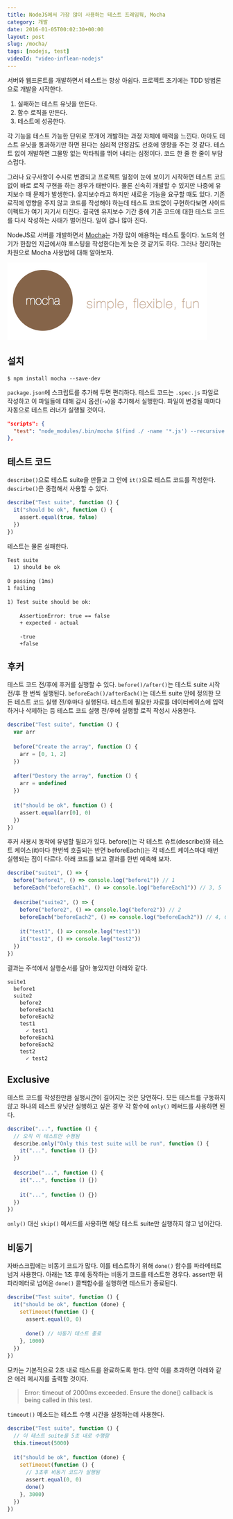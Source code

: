 ```yaml
---
title: NodeJS에서 가장 많이 사용하는 테스트 프레임웍, Mocha
category: 개발
date: 2016-01-05T00:02:30+00:00
layout: post
slug: /mocha/
tags: [nodejs, test]
videoId: "video-inflean-nodejs"
---
```


서버와 웹프론트를 개발하면서 테스트는 항상 아쉽다. 프로젝트 초기에는 TDD 방법론으로 개발을 시작한다.

1. 실패하는 테스트 유닛을 만든다.
2. 함수 로직을 만든다.
3. 테스트에 성공한다.

각 기능을 테스트 가능한 단위로 쪼개어 개발하는 과정 자체에 매력을 느낀다. 아마도 테스트 유닛을 통과하기만 하면 된다는 심리적 안정감도 선호에 영향을 주는 것 같다. 테스트 없이 개발하면 그물망 없는 막타워를 뛰어 내리는 심정이다. 코드 한 줄 한 줄이 부담스럽다.

그러나 요구사항이 수시로 변경되고 프로젝트 일정이 눈에 보이기 시작하면 테스트 코드 없이 바로 로직 구현을 하는 경우가 태반이다. 물론 신속히 개발할 수 있지만 나중에 유지보수 때 문제가 발생한다. 유지보수라고 하지만 새로운 기능을 요구할 때도 있다. 기존 로직에 영향을 주지 않고 코드를 작성해야 하는데 테스트 코드없이 구현하다보면 사이드 이펙트가 여기 저기서 터진다. 결국엔 유지보수 기간 중에 기존 코드에 대한 테스트 코드를 다시 작성하는 사태가 벌어진다. 일이 겁나 많아 진다.

NodeJS로 서버를 개발하면서 [Mocha](https://mochajs.org/)는 가장 많이 애용하는 테스트 툴이다. 노드의 인기가 한참인 지금에서야 포스팅을 작성한다는게 늦은 것 같기도 하다. 그러나 정리하는 차원으로 Mocha 사용법에 대해 알아보자.

![](/assets/imgs/2016/mocha1.png)

## 설치

```
$ npm install mocha --save-dev
```

`package.json`에 스크립트를 추가해 두면 편리하다. 테스트 코드는 `.spec.js` 파일로 작성하고 이 파일들에 대해 감시 옵션(`-w`)을 추가해서 실행한다. 파일이 변경될 때마다 자동으로 테스트 러너가 실행될 것이다.

```json
"scripts": {
  "test": "node_modules/.bin/mocha $(find ./ -name '*.js') --recursive -w"
},
```

## 테스트 코드

`describe()`으로 테스트 suite을 만들고 그 안에 `it()`으로 테스트 코드를 작성한다. `descirbe()`은 중첩해서 사용할 수 있다.

```javascript
describe("Test suite", function () {
  it("should be ok", function () {
    assert.equal(true, false)
  })
})
```

테스트는 물론 실패한다.

```
Test suite
  1) should be ok

0 passing (1ms)
1 failing

1) Test suite should be ok:

    AssertionError: true == false
    + expected - actual

    -true
    +false
```

## 후커

테스트 코드 전/후에 후커를 실행할 수 있다. `before()/after()`는 테스트 suite 시작 전/후 한 번씩 실행된다. `beforeEach()/afterEach()`는 테스트 suite 안에 정의한 모든 테스트 코드 실행 전/후마다 실행된다. 테스트에 필요한 자료를 데이터베이스에 입력하거나 삭제하는 등 테스트 코드 실행 전/후에 실행할 로직 작성시 사용한다.

```javascript
describe("Test suite", function () {
  var arr

  before("Create the array", function () {
    arr = [0, 1, 2]
  })

  after("Destory the array", function () {
    arr = undefined
  })

  it("should be ok", function () {
    assert.equal(arr[0], 0)
  })
})
```

후커 사용시 동작에 유념할 필요가 있다. before()는 각 테스트 슈트(describe)와 테스트 케이스(it)마다 한번씩 호출되는 반면 beforeEach()는 각 테스트 케이스마대 매번 실행되는 점이 다르다. 아래 코드를 보고 결과를 한번 예측해 보자.

```javascript
describe("suite1", () => {
  before("before1", () => console.log("before1")) // 1
  beforeEach("beforeEach1", () => console.log("beforeEach1")) // 3, 5

  describe("suite2", () => {
    before("before2", () => console.log("before2")) // 2
    beforeEach("beforeEach2", () => console.log("beforeEach2")) // 4, 6

    it("test1", () => console.log("test1"))
    it("test2", () => console.log("test2"))
  })
})
```

결과는 주석에서 실행순서를 달아 놓았지만 아래와 같다.

```
suite1
  before1
  suite2
    before2
    beforeEach1
    beforeEach2
    test1
      ✓ test1
    beforeEach1
    beforeEach2
    test2
      ✓ test2
```

## Exclusive

테스트 코드를 작성한만큼 실행시간이 길어지는 것은 당연하다. 모든 테스트를 구동하지 않고 하나의 테스트 유닛만 실행하고 싶은 경우 각 함수에 `only()` 메써드를 사용하면 된다.

```javascript
describe("...", function () {
  // 오직 이 테스트만 수행됨
  describe.only("Only this test suite will be run", function () {
    it("...", function () {})
  })

  describe("...", function () {
    it("...", function () {})

    it("...", function () {})
  })
})
```

`only()` 대신 `skip()` 메서드를 사용하면 해당 테스트 suite만 실행하지 않고 넘어간다.

## 비동기

자바스크립에는 비동기 코드가 많다. 이를 테스트하기 위해 `done()` 함수를 파라메터로 넘겨 사용한다. 아래는 1초 후에 동작하는 비동기 코드를 테스트한 경우다. assert한 뒤 파라메터로 넘어온 `done()` 콜백함수를 실행하면 테스트가 종료된다.

```javascript
describe("Test suite", function () {
  it("should be ok", function (done) {
    setTimeout(function () {
      assert.equal(0, 0)

      done() // 비동기 테스트 종료
    }, 1000)
  })
})
```

모카는 기본적으로 2초 내로 테스트를 완료하도록 한다. 만약 이를 초과하면 아래와 같은 에러 메시지를 출력할 것이다.

> Error: timeout of 2000ms exceeded. Ensure the done() callback is being called in this test.

`timeout()` 메소드는 테스트 수행 시간을 설정하는데 사용한다.

```javascript
describe("Test suite", function () {
  // 이 테스트 suite을 5초 내로 수행함
  this.timeout(5000)

  it("should be ok", function (done) {
    setTimeout(function () {
      // 3초후 비동기 코드가 실행됨
      assert.equal(0, 0)
      done()
    }, 3000)
  })
})
```
